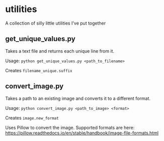 # utilities
A collection of silly little utilities I've put together

## get_unique_values.py
Takes a text file and returns each unique line from it.

Usage:
`python get_unique_values.py <path_to_filename>`

Creates `filename_unique.suffix`

## convert_image.py
Takes a path to an existing image and converts it to a different format.

Usage:
`python convert_image.py <path_to_image> <format>`

Creates `image.new_format`

Uses Pillow to convert the image. Supported formats are here: https://pillow.readthedocs.io/en/stable/handbook/image-file-formats.html
